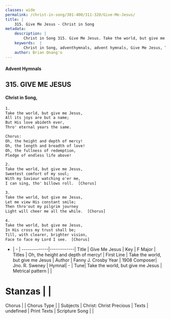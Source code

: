 ```yaml
---
classes: wide
permalink: /christ-in-song/301-400/311-320/Give-Me-Jesus/
title: |
    315. Give Me Jesus - Christ in Song
metadata:
    description: |
        Christ in Song 315. Give Me Jesus. Take the world, but give me Jesus, All its joys are but a name; But His love abideth ever, Thro' eternal years the same. Chorus: Oh, the height and depth of mercy! Oh, the length and breadth of love! Oh, the fullness of redemption, Pledge of endless life above!
    keywords:  |
        Christ in Song, adventhymnals, advent hymnals, Give Me Jesus, Take the world, but give me Jesus. Oh, the height and depth of mercy!
    author: Brian Onang'o
---
```


#### Advent Hymnals
## 315. GIVE ME JESUS
####  Christ in Song,

```txt
1.
Take the world, but give me Jesus,
All its joys are but a name;
But His love abideth ever,
Thro' eternal years the same.

Chorus:
Oh, the height and depth of mercy!
Oh, the length and breadth of love!
Oh, the fullness of redemption,
Pledge of endless life above!

2.
Take the world, but give me Jesus,
Sweetest comfort of my soul;
With my Saviour watching o'er me,
I can sing, tho' billows roll.  [Chorus]

3.
Take the world, but give me Jesus,
Let me view His constant smile;
Then thro'out my pilgrim journey
Light will cheer me all the while.  [Chorus]

4.
Take the world, but give me Jesus,
In His cross my trust shall be;
Till, with clearer, brighter vision, 
Face to face my Lord I see.  [Chorus]

```

- |   -  |
-------------|------------|
Title | Give Me Jesus |
Key | F Major |
Titles | Oh, the height and depth of mercy! |
First Line | Take the world, but give me Jesus |
Author | Fanny J. Crosby
Year | 1908
Composer| Jno. R. Sweney |
Hymnal|  - |
Tune| Take the world, but give me Jesus |
Metrical pattern | |
# Stanzas |  |
Chorus |  |
Chorus Type |  |
Subjects | Christ: Christ Precious |
Texts | undefined |
Print Texts | 
Scripture Song |  |
    
